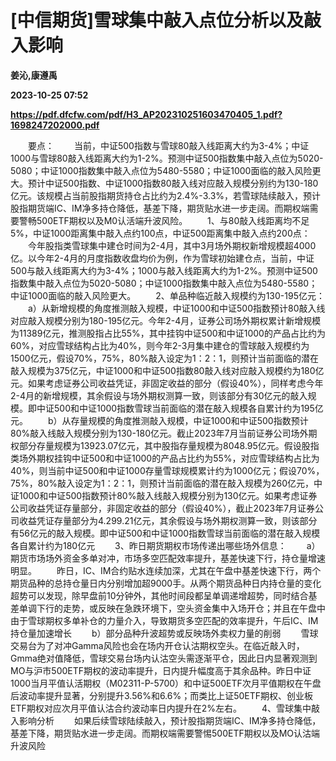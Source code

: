 # [中信期货]雪球集中敲入点位分析以及敲入影响
**姜沁,康遵禹**

**2023-10-25 07:52**

**https://pdf.dfcfw.com/pdf/H3_AP202310251603470405_1.pdf?1698247202000.pdf**

　　要点： 　　当前，中证500指数与雪球80敲入线距离大约为3-4%；中证1000与雪球80敲入线距离大约为1-2%。预测中证500指数集中敲入点位为5020-5080；中证1000指数集中敲入点位为5480-5580；中证1000面临的敲入风险更大。预计中证500指数、中证1000指数80敲入线对应敲入规模分别约为130-180亿元。该规模占当前股指期货持仓占比约为2.4%-3.3%，若雪球陆续敲入，预计股指期货端IC、IM净多持仓降低，基差下降，期货贴水进一步走阔。而期权端需要警畅500ETF期权以及M0认活端升波风险。 　　1、与80敲入线距离均不足5%，中证1000距离集中敲入点约100点，中证500距离集中敲入点约200点： 　　今年股指类雪球集中建仓时间为2-4月，其中3月场外期权新增规模超4000亿。以今年2-4月的月度指数收盘均价为例，作为雪球初始建仓点，当前，中证500与敲入线距离大约为3-4%；1000与敲入线距离大约为1-2%。预测中证500指数集中敲入点位为5020-5080；中证1000指数集中敲入点位为5480-5580；中证1000面临的敲入风险更大。 　　2、单品种临近敲入规模约为130-195亿元： 　　a）从新增规模的角度推测敲入规模，中证1000和中证500指数预计80敲入线对应敲入规模分别为180-195亿元。今年2-4月，证券公司场外期权累计新增规模为11389亿元，推测股指占比55%，其中挂钩中证500和中证1000的产品占比约为60%，对应雪球结构占比为40%，则今年2-3月集中建仓的雪球敲入规模约为1500亿元，假设70%，75%，80%敲入设定为1：2：1，则预计当前面临的潜在敲入规模为375亿元，中证1000和中证500指数80敲入线对应敲入规模约为180亿元。如果考虑证券公司收益凭证，非固定收益的部分（假设40%），同样考虑今年2-4月的新增规模，其余假设与场外期权测算一致，则该部分有30亿元的敲入规模。即中证500和中证1000指数雪球当前面临的潜在敲入规模各自累计约为195亿元。 　　b）从存量规模的角度推测敲入规模，中证1000和中证500指数预计80%敲入线敲入规模分别为130-180亿元。截止2023年7月当前证券公司场外期权部分存量规模为13923.07亿元，其中股指存量规模为8048.95亿元。假设股指类场外期权挂钩中证500和中证1000的产品占比约为55%，对应雪球结构占比为40%，则当前中证500和中证1000存量雪球规模累计约为1000亿元；假设70%，75%，80%敲入设定为1：2：1，则预计当前面临的潜在敲入规模为260亿元，中证1000和中证500指数预计80%敲入线敲入规模分别为130亿元。如果考虑证券公司收益凭证存量部分，非固定收益的部分（假设40%），截止2023年7月证券公司收益凭证存量部分为4.299.21亿元，其余假设与场外期权测算一致，则该部分有56亿元的敲入规模。即中证500和中证1000指数雪球当前面临的潜在敲入规模各自累计约为180亿元 　　3、昨日期货期权市场传递出哪些场外信息： 　　a）期货市场场外资金多单对冲，市场多空匹配效率提升，基差快速下行，持仓量增速明显。 　　昨日，IC、IM合约贴水连续加深，尤其在午盘中基差快速下行，两个期货品种的总持仓量日内分别增加超9000手。从两个期货品种日内持仓量的变化超势可以发现，除早盘前10分钟外，其他时间段都呈单调递增超势，同时结合基差单调下行的走势，或反映在急跌环境下，空头资金集中入场开仓；并且在午盘中由于雪球期权多单补仓的力量介入，导致期货多空匹配的效率提升，午后IC、IM持仓量加速增长 　　b）部分品种升波超势或反映场外卖权力量的削弱 　　雪球交易台为了对冲Gamma风险也会在场内开仓认沽期权空头。在临近敲入时，Gmma绝对值降低，雪球交易台场内认沽空头需逐渐平仓，因此日内显著观测到MO与沪市500ETF期权的波动率提升，日内提升幅度高于其余品种。昨日中证1000当月平值认活期权（M02311-P-5700）和中证500ETF次月平值期权在午盘后波动率提升显著，分别提升3.56%和6.6%；而类比上证50ETF期权、创业板ETF期权对应次月平值认沽合约波动率日内提升在2%左右。 　　4、雪球集中敲入影响分析 　　如果后续雪球陆续敲入，预计股指期货端IC、IM净多持仓降低，基差下降，期货贴水进一步走阔。而期权端需要警惕500ETF期权以及MO认沽端升波风险
